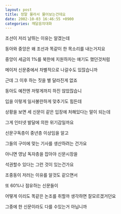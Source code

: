 ```yaml
---
layout: post
title: 정말 몰라서 물어보는건데요
date: 2002-10-03 16:46:55 +0900
categories: 깨달음의대화
---
```

조선이 저리 날뛰는 이유는 알겠는데
  
동아와 중앙은 왜 조선과 똑같이 한 목소리를 내는거지요
  
중앙이 세금의 1%를 북한에 지원하자는 얘기도 했던것처럼
  
메이저 신문중에서 차별적으로 나갈수도 있잖습니까
  
근데 그 이후 하는 짓을 별 달라진게 없죠
  
동아도 예전엔 저렇게까지 하진 않았잖습니
  

  
입을 이렇게 일사불란하게 맞추기도 힘든데
  
상황을 보면 세 신문이 같은 입장에 처해있다는 말이 되는데
  
그게 인터넷 발달에 의한 위기감일까요
  
신문구독층이 중년층 이상임을 알고
  
그들의 구미에 맞는 기사를 생산하려는 건가요
  
아니면 영남 독자층을 잡아야 신문시장을
  
석권할수 있다는 그런 것이 있는건가요
  

  
조중동이 저러는 이유를 알것도 같으면서
  
또 60%나 점유하는 신문들이
  
어떻게 이리도 똑같은 논조를 취할까 생각하면 잘모르겠거던요
  
그중에 한 신문이라도 다를 수있는거 아닙니까